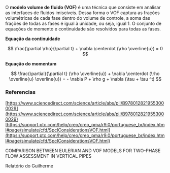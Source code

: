 O **modelo volume de fluido (VOF)** é uma técnica que consiste em analisar as interfaces de fluidos imiscíveis. Dessa forma o VOF captura as frações volumétricas de cada fase dentro do volume de controle, a soma das frações de todas as fases é igual à unidade, ou seja, igual 1. O conjunto de equações de momento e continuidade são resolvidos para todas as fases.

**Equação da continuidade**

$$ \frac{\partial \rho}{\partial t} + \nabla \centerdot (\rho \overline{u}) = 0 $$

**Equação do momentum**

$$ \frac{\partial}{\partial t} (\rho \overline{u}) + \nabla \centerdot (\rho \overline{u} \overline{u}) = - \nabla P + \rho g + \nabla (\tau + \tau ^t) $$

### Referencias

[https://www.sciencedirect.com/science/article/abs/pii/B9780128219553000029](https://www.sciencedirect.com/science/article/abs/pii/B9780128219553000029)
[https://support.ptc.com/help/creo/creo_pma/r9.0/portuguese_br/index.html#page/simulate/cfd/SpclConsiderationsVOF.html](https://support.ptc.com/help/creo/creo_pma/r9.0/portuguese_br/index.html#page/simulate/cfd/SpclConsiderationsVOF.html)

COMPARISON BETWEEN EULERIAN AND VOF MODELS FOR TWO-PHASE FLOW ASSESSMENT IN VERTICAL PIPES

Relatório do Guilherme